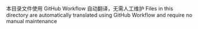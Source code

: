 本目录文件使用 GitHub Workflow 自动翻译，无需人工维护
Files in this directory are automatically translated using GitHub Workflow and require no manual maintenance

